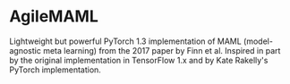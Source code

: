 # AgileMAML
Lightweight but powerful PyTorch 1.3 implementation of MAML (model-agnostic meta learning) from the 2017 paper by Finn et al. Inspired in part by the original implementation in TensorFlow 1.x and by Kate Rakelly's PyTorch implementation.
